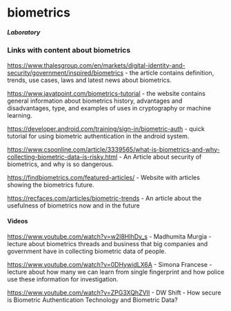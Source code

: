# biometrics

##### Laboratory



### Links with content about biometrics



https://www.thalesgroup.com/en/markets/digital-identity-and-security/government/inspired/biometrics - the article contains definition, trends, use cases, laws and latest news about biometrics.

https://www.javatpoint.com/biometrics-tutorial - the website contains general information about biometrics history, advantages and disadvantages, type, and examples of uses in cryptography or machine learning.

https://developer.android.com/training/sign-in/biometric-auth - quick tutorial for using biometric authentication in the android system.



https://www.csoonline.com/article/3339565/what-is-biometrics-and-why-collecting-biometric-data-is-risky.html - An Article about security of biometrics, and why is so dangerous.


https://findbiometrics.com/featured-articles/ - Website with articles showing the biometrics future.


https://recfaces.com/articles/biometric-trends - An article about the usefulness of biometrics now and in the future 




#### Videos
https://www.youtube.com/watch?v=w2l8HIhDy_s - Madhumita Murgia - lecture about biometrics threads and business that big companies and government have in collecting biometric data of people.

https://www.youtube.com/watch?v=0DHywidLX6A - Simona Francese - lecture about how many we can learn from single fingerprint and how police use these information for investigation.

https://www.youtube.com/watch?v=ZPG3XQhZVII -  DW Shift - How secure is Biometric Authentication Technology and Biometric Data?
